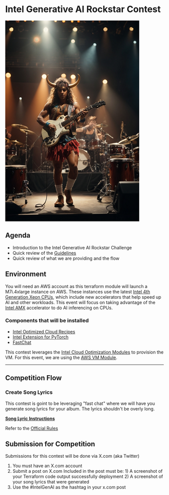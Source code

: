 # Intel Generative AI Rockstar Contest

![Generative AI Rockstar](images/ai-rockstar.png)

## Agenda

- Introduction to the Intel Generative AI Rockstar Challenge
- Quick review of the [Guidelines](guidelines.md)
- Quick review of what we are providing and the flow


## Environment

You will need an AWS account as this terraform module will launch a M7i.4xlarge instance on AWS. These instances use the latest [Intel 4th Generation Xeon CPUs](https://www.intel.com/content/www/us/en/products/docs/processors/xeon-accelerated/4th-gen-xeon-scalable-processors.html), which include new accelerators that help speed up AI and other workloads. This event will focus on taking advantage of the [Intel AMX](https://www.intel.com/content/www/us/en/products/docs/accelerator-engines/advanced-matrix-extensions/overview.html) accelerator to do AI inferencing on CPUs.


### Components that will be installed

- [Intel Optimized Cloud Recipes](https://github.com/intel/optimized-cloud-recipes)
- [Intel Extension for PyTorch](https://github.com/intel/intel-extension-for-pytorch)
- [FastChat](https://github.com/lm-sys/FastChat)

This contest leverages the [Intel Cloud Optimization Modules](https://www.intel.com/content/www/us/en/developer/topic-technology/cloud-optimization.html) to provision the VM. For this event, we are using the [AWS VM Module](https://github.com/intel/terraform-intel-aws-vm).

---

## Competition Flow

### Create Song Lyrics

This contest is goint to be leveraging "fast chat" where we will have you generate song lyrics for your album. The lyrics shouldn't be overly long.

**[Song Lyric Instructions](fastchat/README.md)**

Refer to the [Official Rules](terms.md)

## Submission for Competition

Submissions for this contest will be done via X.com (aka Twitter)
1. You must have an X.com account
2. Submit a post on X.com
    Included in the post must be:
        1) A screenshot of your Terraform code output successfully deployment
        2) A screenshot of your song lyrics that were generated 
3. Use the #IntelGenAI as the hashtag in your x.com post

